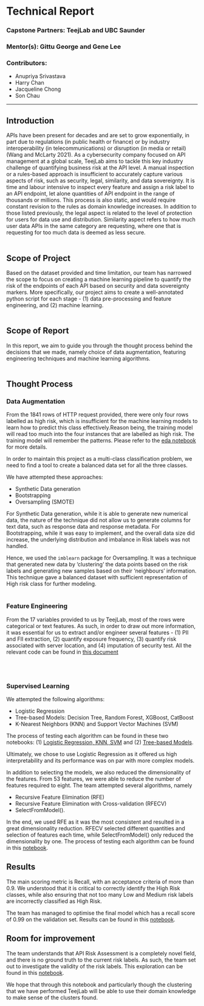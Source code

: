 # Technical Report

### Capstone Partners: TeejLab and UBC Saunder
### Mentor(s): Gittu George and Gene Lee
### Contributors:
- Anupriya Srivastava
- Harry Chan
- Jacqueline Chong
- Son Chau

<hr>

## Introduction
APIs have been present for decades and are set to grow exponentially, in part due to regulations (in public health or finance) or by industry interoperability (in telecommunications) or disruption (in media or retail) (Wang and McLarty 2021). As a cybersecurity company focused on API management at a global scale, TeejLab aims to tackle this key industry challenge of quantifying business risk at the API level. A manual inspection or a rules-based approach is insufficient to accurately capture various aspects of risk, such as security, legal, similarity, and data sovereignty. It is time and labour intensive to inspect every feature and assign a risk label to an API endpoint, let alone quantities of API endpoint in the range of thousands or millions. This process is also static, and would require constant revision to the rules as domain knowledge increases. In addition to those listed previously, the legal aspect is related to the level of protection for users for data use and distribution. Similarity aspect refers to how much user data APIs in the same category are requesting, where one that is requesting for too much data is deemed as less secure.
</br>
</br>

## Scope of Project
Based on the dataset provided and time limitation, our team has narrowed the scope to focus on creating a machine learning pipeline to quantify the risk of the endpoints of each API based on security and data sovereignty markers. More specifically, our project aims to create a well-annotated python script for each stage - (1) data pre-processing and feature engineering, and (2) machine learning.
</br>
</br>

## Scope of Report
In this report, we aim to guide you through the thought process behind the decisions that we made, namely choice of data augmentation, featuring engineering techniques and machine learning algorithms.
</br>
</br>

## Thought Process
### Data Augmentation
From the 1841 rows of HTTP request provided, there were only four rows labelled as high risk, which is insufficient for the machine learning models to learn how to predict this class effectively.Reason being, the training model will read too much into the four instances that are labelled as high risk. The training model will remember the patterns. Please refer to the [eda notebook](https://github.com/teejlab/API-Risk-Assessment-Framework/blob/main/notebooks/eda/eda.ipynb) for more details. 

In order to maintain this project as a multi-class classification problem, we need to find a tool to create a balanced data set for all the three classes. 

We have attempted these approaches:
- Synthetic Data generation
- Bootstrapping
- Oversampling (SMOTE)

For Synthetic Data generation, while it is able to generate new numerical data, the nature of the technique did not allow us to generate columns for text data, such as response data and response metadata. For Bootstrapping, while it was easy to implement, and the overall data size did increase, the underlying distribution and imbalance in Risk labels was not handled. 

Hence, we used the `imblearn` package for Oversampling. It was a technique that generated new data by ‘clustering’ the data points based on the risk labels and generating new samples based on their ‘neighbours’ information. This technique gave a balanced dataset with sufficient representation of High risk class for further modeling.
</br>
</br>

### Feature Engineering
From the 17 variables provided to us by TeejLab, most of the rows were categorical or text features. As such, in order to draw out more information, it was essential for us to extract and/or engineer several features - (1) PII and FII extraction, (2) quantify exposure frequency, (3) quantify risk associated with server location, and (4) imputation of security test. All the relevant code can be found in [this document](https://github.com/teejlab/API-Risk-Assessment-Framework/tree/main/src/utils)

</br>
</br>

### Supervised Learning
We attempted the following algorithms:
- Logistic Regression
- Tree-based Models: Decision Tree, Random Forest, XGBoost, CatBoost
- K-Nearest Neighbors (KNN) and Support Vector Machines (SVM)

The process of testing each algorithm can be found in these two notebooks: (1) [Logistic Regression, KNN, SVM](https://github.com/teejlab/API-Risk-Assessment-Framework/blob/main/notebooks/ml/1_logisticregression_knn_svn.ipynb) and (2) [Tree-based Models](https://github.com/teejlab/API-Risk-Assessment-Framework/blob/main/notebooks/ml/2_treebasedmodels.ipynb).

Ultimately, we chose to use Logistic Regression as it offered us high interpretability and its performance was on par with more complex models.

In addition to selecting the models, we also reduced the dimensionality of the features. From 53 features, we were able to reduce the number of features required to eight. The team attempted several algorithms, namely
- Recursive Feature Elimination (RFE)
- Recursive Feature Elimination with Cross-validation (RFECV)
- SelectFromModel().

In the end, we used RFE as it was the most consistent and resulted in a great dimensionality reduction. RFECV selected different quantities and selection of features each time, while SelectFromModel() only reduced the dimensionality by one. The process of testing each algorithm can be found in this [notebook](https://github.com/teejlab/API-Risk-Assessment-Framework/blob/main/notebooks/ml/3_feature_selection.ipynb).

## Results
The main scoring metric is Recall, with an acceptance criteria of more than 0.9. We understood that it is critical to correctly identify the High Risk classes, while also ensuring that not too many Low and Medium risk labels are incorrectly classified as High Risk. 

The team has managed to optimise the final model which has a recall score of 0.99 on the validation set. Results can be found in this [notebook](https://github.com/teejlab/API-Risk-Assessment-Framework/blob/main/notebooks/ml/1_logisticregression_knn_svn.ipynb).

## Room for improvement
The team understands that API Risk Assessment is a completely novel field, and there is no ground truth to the current risk labels. As such, the team set out to investigate the validity of the risk labels. This exploration can be found in this [notebook](https://github.com/teejlab/API-Risk-Assessment-Framework/blob/main/notebooks/eda/eda-clustering.ipynb). 

We hope that through this notebook and particularly though the clustering that we have performed TeejLab will be able to use their domain knowledge to make sense of the clusters found. 
